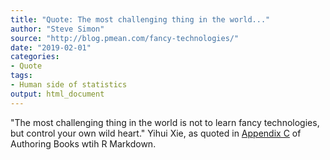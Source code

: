 ```yaml
---
title: "Quote: The most challenging thing in the world..."
author: "Steve Simon"
source: "http://blog.pmean.com/fancy-technologies/"
date: "2019-02-01"
categories:
- Quote
tags:
- Human side of statistics
output: html_document
---
```


"The most challenging thing in the world is not to learn fancy
technologies, but control your own wild heart." Yihui Xie, as quoted in
[Appendix C](https://bookdown.org/yihui/bookdown/faq.html) of Authoring
Books wtih R Markdown.

<!---more--->



